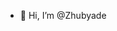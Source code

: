 - 👋 Hi, I’m @Zhubyade

<!---
Zhubyade/Zhubyade is a ✨ special ✨ repository because its `README.md` (this file) appears on your GitHub profile.
You can click the Preview link to take a look at your changes.
--->
